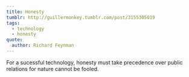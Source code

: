 ```yaml
---
title: Honesty
tumblr: http://guillermonkey.tumblr.com/post/3155305019
tags:
  - technology
  - honesty
quote:
  author: Richard Feynman
---
```


For a sucessful technology, honesty must take precedence over public relations for nature cannot be fooled.
